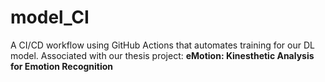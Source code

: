 # model_CI

A CI/CD workflow using GitHub Actions that automates training for our DL model.
Associated with our thesis project: **eMotion: Kinesthetic Analysis for Emotion Recognition**
 
